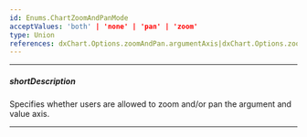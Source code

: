 ```yaml
---
id: Enums.ChartZoomAndPanMode
acceptValues: 'both' | 'none' | 'pan' | 'zoom'
type: Union
references: dxChart.Options.zoomAndPan.argumentAxis|dxChart.Options.zoomAndPan.valueAxis
---
```

---
##### shortDescription
Specifies whether users are allowed to zoom and/or pan the argument and value axis.

---
